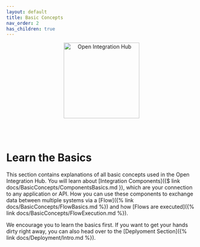 ```yaml
---
layout: default
title: Basic Concepts
nav_order: 2
has_children: true
---
```


<p align="center">
  <img src="https://raw.githubusercontent.com/openintegrationhub/openintegrationhub.github.io/master/assets/images/large-oih-vertikal-zentriert.png" alt="Open Integration Hub" width="200"/>
</p>
<br>
<br>

# Learn the Basics

This section contains explanations of all basic concepts used in the Open Integration Hub. You will learn about [Integration Components]({$ link docs/BasicConcepts/ComponentsBasics.md }), which are your connection to any application or API. How you can use these components to exchange data between multiple systems via a [Flow]({% link docs/BasicConcepts/FlowBasics.md %}) and how [Flows are executed]({% link docs/BasicConcepts/FlowExecution.md %}).

We encourage you to learn the basics first. If you want to get your hands dirty right away, you can also head over to the [Deplyoment Section]({% link docs/Deployment/Intro.md %}).
